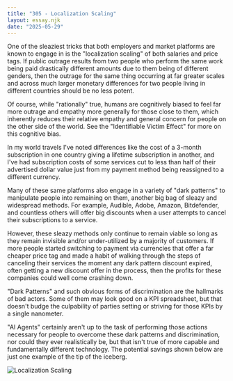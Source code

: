 ```yaml
---
title: "305 - Localization Scaling"
layout: essay.njk
date: "2025-05-29"
---
```


One of the sleaziest tricks that both employers and market platforms are known to engage in is the "localization scaling" of both salaries and price tags. If public outrage results from two people who perform the same work being paid drastically different amounts due to them being of different genders, then the outrage for the same thing occurring at far greater scales and across much larger monetary differences for two people living in different countries should be no less potent.

Of course, while "rationally" true, humans are cognitively biased to feel far more outrage and empathy more generally for those close to them, which inherently reduces their relative empathy and general concern for people on the other side of the world. See the "Identifiable Victim Effect" for more on this cognitive bias.

In my world travels I've noted differences like the cost of a 3-month subscription in one country giving a lifetime subscription in another, and I've had subscription costs of some services cut to less than half of their advertised dollar value just from my payment method being reassigned to a different currency.

Many of these same platforms also engage in a variety of "dark patterns" to manipulate people into remaining on them, another big bag of sleazy and widespread methods. For example, Audible, Adobe, Amazon, Bitdefender, and countless others will offer big discounts when a user attempts to cancel their subscriptions to a service.

However, these sleazy methods only continue to remain viable so long as they remain invisible and/or under-utilized by a majority of customers. If more people started switching to payment via currencies that offer a far cheaper price tag and made a habit of walking through the steps of canceling their services the moment any dark pattern discount expired, often getting a new discount offer in the process, then the profits for these companies could well come crashing down.

"Dark Patterns" and such obvious forms of discrimination are the hallmarks of bad actors. Some of them may look good on a KPI spreadsheet, but that doesn't budge the culpability of parties setting or striving for those KPIs by a single nanometer.

"AI Agents" certainly aren't up to the task of performing those actions necessary for people to overcome these dark patterns and discrimination, nor could they ever realistically be, but that isn't true of more capable and fundamentally different technology. The potential savings shown below are just one example of the tip of the iceberg.

![Localization Scaling](https://media.licdn.com/dms/image/v2/D5622AQF8Qxc1NEmGfQ/feedshare-shrink_800/B56ZcUsRvuGQAg-/0/1748398841780?e=1751500800&v=beta&t=Gboboqj9lJCv_aewDMIZRIir_ufccrwdukeqQNFWss8)